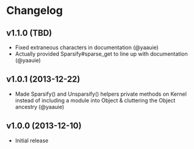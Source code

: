 # Changelog

## v1.1.0 (TBD)

 - Fixed extraneous characters in documentation (@yaauie)
 - Actually provided Sparsify#sparse_get to line up with documentation (@yaauie)

## v1.0.1 (2013-12-22)

 - Made Sparsify() and Unsparsify() helpers private methods on Kernel instead
   of including a module into Object & cluttering the Object ancestry (@yaauie)

## v1.0.0 (2013-12-10)

 - Initial release

